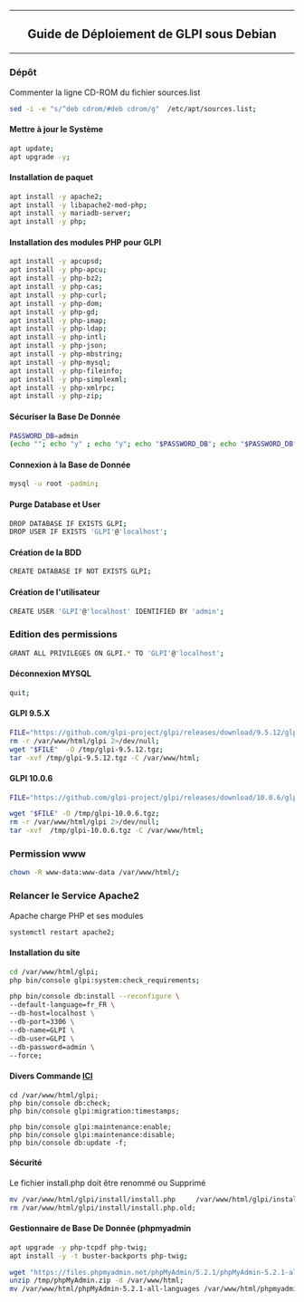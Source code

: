----------------------------------------------------------------------------------------------------------------------------------------------------------------------------------------------------
## <p align='center'> Guide de Déploiement de GLPI sous Debian </p>

----------------------------------------------------------------------------------------------------------------------------------------------------------------------------------------------------

### Dépôt
Commenter la ligne CD-ROM du fichier sources.list
```bash
sed -i -e "s/^deb cdrom/#deb cdrom/g"  /etc/apt/sources.list;
```

#### Mettre à jour le Système
```bash
apt update;
apt upgrade -y;
```

#### Installation de paquet
```bash
apt install -y apache2;
apt install -y libapache2-mod-php;
apt install -y mariadb-server;
apt install -y php;
```


#### Installation des modules PHP pour GLPI
```bash
apt install -y apcupsd;
apt install -y php-apcu;
apt install -y php-bz2;
apt install -y php-cas;
apt install -y php-curl;
apt install -y php-dom;
apt install -y php-gd;
apt install -y php-imap;
apt install -y php-ldap;
apt install -y php-intl;
apt install -y php-json;
apt install -y php-mbstring;
apt install -y php-mysql;
apt install -y php-fileinfo;
apt install -y php-simplexml;
apt install -y php-xmlrpc;
apt install -y php-zip;
```


#### Sécuriser la Base De Donnée
```bash
PASSWORD_DB=admin
(echo ""; echo "y" ; echo "y"; echo "$PASSWORD_DB"; echo "$PASSWORD_DB"; echo "y"; echo "y"; echo "y"; echo "y") | mysql_secure_installation;
```
#### Connexion à la Base de Donnée
```bash
mysql -u root -padmin;
```

#### Purge Database et User
```bash
DROP DATABASE IF EXISTS GLPI;
DROP USER IF EXISTS 'GLPI'@'localhost';
```

#### Création de la BDD
```bash
CREATE DATABASE IF NOT EXISTS GLPI;
```

#### Création de l'utilisateur
```bash
CREATE USER 'GLPI'@'localhost' IDENTIFIED BY 'admin';
```

### Edition des permissions
```bash
GRANT ALL PRIVILEGES ON GLPI.* TO 'GLPI'@'localhost';
```

#### Déconnexion MYSQL
```bash
quit;
```

#### GLPI 9.5.X
```bash
FILE="https://github.com/glpi-project/glpi/releases/download/9.5.12/glpi-9.5.12.tgz"
rm -r /var/www/html/glpi 2>/dev/null;
wget "$FILE"  -O /tmp/glpi-9.5.12.tgz;
tar -xvf /tmp/glpi-9.5.12.tgz -C /var/www/html;
```

#### GLPI 10.0.6
```bash
FILE="https://github.com/glpi-project/glpi/releases/download/10.0.6/glpi-10.0.6.tgz"

wget "$FILE" -O /tmp/glpi-10.0.6.tgz;
rm -r /var/www/html/glpi 2>/dev/null;
tar -xvf  /tmp/glpi-10.0.6.tgz -C /var/www/html;
```

### Permission www
```bash
chown -R www-data:www-data /var/www/html/;
```

### Relancer le Service Apache2
Apache charge PHP et ses modules
```bash
systemctl restart apache2;
```

#### Installation du site
```bash
cd /var/www/html/glpi;
php bin/console glpi:system:check_requirements;

php bin/console db:install --reconfigure \
--default-language=fr_FR \
--db-host=localhost \
--db-port=3306 \
--db-name=GLPI \
--db-user=GLPI \
--db-password=admin \
--force;
```

#### Divers Commande [ICI](https://glpi-install.readthedocs.io/fr/develop/command-line.html#cdline-install)
```
cd /var/www/html/glpi;
php bin/console db:check;
php bin/console glpi:migration:timestamps;

php bin/console glpi:maintenance:enable;
php bin/console glpi:maintenance:disable;
php bin/console db:update -f;
```


#### Sécurité
Le fichier install.php doit être renommé ou Supprimé
```bash
mv /var/www/html/glpi/install/install.php     /var/www/html/glpi/install/install.php.old;
rm /var/www/html/glpi/install/install.php.old;
```

#### Gestionnaire de Base De Donnée (phpmyadmin
```bash
apt upgrade -y php-tcpdf php-twig;
apt install -y -t buster-backports php-twig;

wget "https://files.phpmyadmin.net/phpMyAdmin/5.2.1/phpMyAdmin-5.2.1-all-languages.zip" -O  /tmp/phpMyAdmin.zip;
unzip /tmp/phpMyAdmin.zip -d /var/www/html;
mv /var/www/html/phpMyAdmin-5.2.1-all-languages /var/www/html/phpmyadmin;
```
